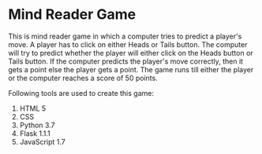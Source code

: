 # Mind Reader Game

This is mind reader game in which a computer tries to predict a player's move. A player has to click on either Heads or Tails button. The computer will try to predict whether the player will either click on the Heads button or Tails button. If the computer predicts the player's move correctly, then it gets a point else the player gets a point. The game runs till either the player or the computer reaches a score of 50 points.

Following tools are used to create this game:

1. HTML 5
2. CSS
3. Python 3.7 
4. Flask 1.1.1
5. JavaScript 1.7
